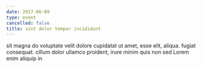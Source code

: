 ```yaml
---
date: 2017-06-09
type: event
cancelled: false
title: sint dolor tempor incididunt
---
```

sit magna do voluptate velit dolore cupidatat ut amet, esse elit, aliqua. fugiat consequat. cillum dolor ullamco proident, irure minim quis non sed Lorem enim aliquip in